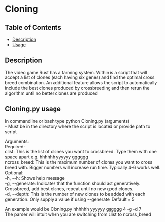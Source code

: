 # Cloning

## Table of Contents
 - [Description](#Description)
 - [Usage](#Cloning.py%20usage)
## Description  
  The video game Rust has a farming system. Within is a script that will accept a list of clones (each having six genes) and find the optimal cross breed combination.
  An additional feature allows the script to automatically include the best clones produced by crossbreeding and then rerun the algorithm until no better clones are produced
 
 ## Cloning.py usage  
  In commandline or bash type python Cloning.py (arguments)  
    - Must be in the directory where the script is located or provide path to script  
    
  Arguments:  
    Required:  
    clist: This is the list of clones you want to crossbreed. Type them with one space apart e.g. hhhhhh yyyyyy gggggg  
    ncross_breed: This is the maximum number of clones you want to cross breed with. Bigger numbers will increase run time. Typically 4-6 works well.  
    Optional:  
    -h, --h: Shows help message  
    -g, --generate: Indicates that the function should act generatively. Crossbreed, add best clones, repeat until no new good clones.  
    -d, --depth: This is the number of new clones to be added with each generation. Only supply a value if using --generate. Default = 5
    
  An example would be Cloning.py hhhhhh yyyyyy gggggg 4 -g -d 7  
  The parser will intuit when you are switching from clist to ncross_breed  
